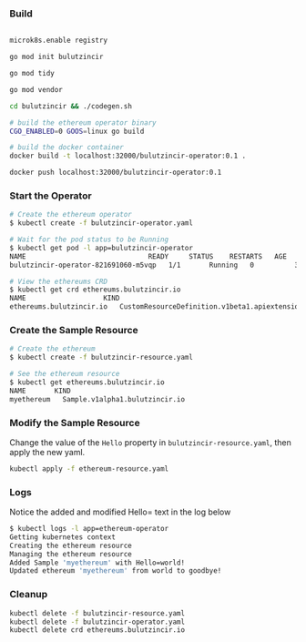 
### Build
```bash

microk8s.enable registry

go mod init bulutzincir

go mod tidy

go mod vendor

cd bulutzincir && ./codegen.sh

# build the ethereum operator binary
CGO_ENABLED=0 GOOS=linux go build

# build the docker container
docker build -t localhost:32000/bulutzincir-operator:0.1 .

docker push localhost:32000/bulutzincir-operator:0.1
```

### Start the Operator

```bash
# Create the ethereum operator
$ kubectl create -f bulutzincir-operator.yaml

# Wait for the pod status to be Running
$ kubectl get pod -l app=bulutzincir-operator
NAME                              READY     STATUS    RESTARTS   AGE
bulutzincir-operator-821691060-m5vqp   1/1       Running   0          3m

# View the ethereums CRD
$ kubectl get crd ethereums.bulutzincir.io
NAME                   KIND
ethereums.bulutzincir.io   CustomResourceDefinition.v1beta1.apiextensions.k8s.io
```

### Create the Sample Resource
```bash
# Create the ethereum
$ kubectl create -f bulutzincir-resource.yaml

# See the ethereum resource
$ kubectl get ethereums.bulutzincir.io
NAME       KIND
myethereum   Sample.v1alpha1.bulutzincir.io
```

### Modify the Sample Resource
Change the value of the `Hello` property in `bulutzincir-resource.yaml`, then apply the new yaml.
```bash
kubectl apply -f ethereum-resource.yaml
```

### Logs

Notice the added and modified Hello= text in the log below

```bash
$ kubectl logs -l app=ethereum-operator
Getting kubernetes context
Creating the ethereum resource
Managing the ethereum resource
Added Sample 'myethereum' with Hello=world!
Updated ethereum 'myethereum' from world to goodbye!
```

### Cleanup
```bash
kubectl delete -f bulutzincir-resource.yaml
kubectl delete -f bulutzincir-operator.yaml
kubectl delete crd ethereums.bulutzincir.io
```
